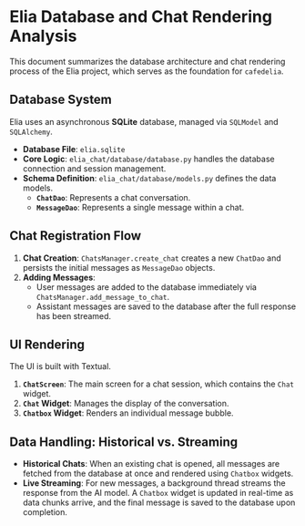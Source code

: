 # Elia Database and Chat Rendering Analysis

This document summarizes the database architecture and chat rendering process of the Elia project, which serves as the foundation for `cafedelia`.

## Database System

Elia uses an asynchronous **SQLite** database, managed via `SQLModel` and `SQLAlchemy`.

-   **Database File**: `elia.sqlite`
-   **Core Logic**: `elia_chat/database/database.py` handles the database connection and session management.
-   **Schema Definition**: `elia_chat/database/models.py` defines the data models.
    -   **`ChatDao`**: Represents a chat conversation.
    -   **`MessageDao`**: Represents a single message within a chat.

## Chat Registration Flow

1.  **Chat Creation**: `ChatsManager.create_chat` creates a new `ChatDao` and persists the initial messages as `MessageDao` objects.
2.  **Adding Messages**:
    -   User messages are added to the database immediately via `ChatsManager.add_message_to_chat`.
    -   Assistant messages are saved to the database after the full response has been streamed.

## UI Rendering

The UI is built with Textual.

1.  **`ChatScreen`**: The main screen for a chat session, which contains the `Chat` widget.
2.  **`Chat` Widget**: Manages the display of the conversation.
3.  **`Chatbox` Widget**: Renders an individual message bubble.

## Data Handling: Historical vs. Streaming

-   **Historical Chats**: When an existing chat is opened, all messages are fetched from the database at once and rendered using `Chatbox` widgets.
-   **Live Streaming**: For new messages, a background thread streams the response from the AI model. A `Chatbox` widget is updated in real-time as data chunks arrive, and the final message is saved to the database upon completion.
